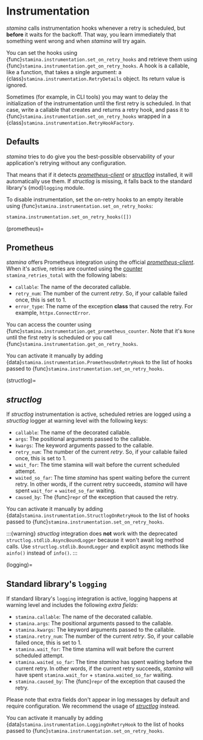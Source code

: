 # Instrumentation

*stamina* calls instrumentation hooks whenever a retry is scheduled, but **before** it waits for the backoff.
That way, you learn immediately that something went wrong and when *stamina* will try again.

You can set the hooks using {func}`stamina.instrumentation.set_on_retry_hooks` and retrieve them using {func}`stamina.instrumentation.get_on_retry_hooks`.
A hook is a callable, like a function, that takes a single argument: a {class}`stamina.instrumentation.RetryDetails` object.
Its return value is ignored.

Sometimes (for example, in CLI tools) you may want to delay the initialization of the instrumentation until the first retry is scheduled.
In that case, write a callable that creates and returns a retry hook, and pass it to {func}`stamina.instrumentation.set_on_retry_hooks` wrapped in a {class}`stamina.instrumentation.RetryHookFactory`.


## Defaults

*stamina* tries to do give you the best-possible observability of your application's retrying without any configuration.

That means that if it detects [*prometheus-client*] or [*structlog*] installed, it will automatically use them.
If *structlog* is missing, it falls back to the standard library's {mod}`logging` module.

To disable instrumentation, set the on-retry hooks to an empty iterable using {func}`stamina.instrumentation.set_on_retry_hooks`:

```python
stamina.instrumentation.set_on_retry_hooks([])
```

(prometheus)=

## Prometheus

*stamina* offers Prometheus integration using the official [*prometheus-client*].
When it's active, retries are counted using the [counter](https://prometheus.io/docs/concepts/metric_types/) `stamina_retries_total` with the following labels:

- `callable`: The name of the decorated callable.
- `retry_num`: The number of the current *retry*.
  So, if your callable failed once, this is set to 1.
- `error_type`: The name of the exception **class** that caused the retry.
  For example, `httpx.ConnectError`.

You can access the counter using {func}`stamina.instrumentation.get_prometheus_counter`.
Note that it's `None` until the first retry is scheduled or you call {func}`stamina.instrumentation.get_on_retry_hooks`.

You can activate it manually by adding {data}`stamina.instrumentation.PrometheusOnRetryHook` to the list of hooks passed to {func}`stamina.instrumentation.set_on_retry_hooks`.

(structlog)=

## *structlog*

If *structlog* instrumentation is active, scheduled retries are logged using a *structlog* logger at warning level with the following keys:

- `callable`: The name of the decorated callable.
- `args`: The positional arguments passed to the callable.
- `kwargs`: The keyword arguments passed to the callable.
- `retry_num`: The number of the current *retry*.
  So, if your callable failed once, this is set to 1.
- `wait_for`: The time stamina will wait before the current scheduled attempt.
- `waited_so_far`: The time *stamina* has spent waiting before the current retry.
  In other words, if the current retry succeeds, *stamina* will have spent `wait_for` + `waited_so_far` waiting.
- `caused_by`: The {func}`repr` of the exception that caused the retry.

You can activate it manually by adding {data}`stamina.instrumentation.StructlogOnRetryHook` to the list of hooks passed to {func}`stamina.instrumentation.set_on_retry_hooks`.

:::{warning}
*structlog* integration does **not** work with the deprecated `structlog.stdlib.AsyncBoundLogger` because it won't await log method calls.
Use `structlog.stdlib.BoundLogger` and explicit async methods like `ainfo()` instead of `info()`.
:::


(logging)=

## Standard library's `logging`

If standard library's `logging` integration is active, logging happens at warning level and includes the following *extra fields*:

- `stamina.callable`: The name of the decorated callable.
- `stamina.args`: The positional arguments passed to the callable.
- `stamina.kwargs`: The keyword arguments passed to the callable.
- `stamina.retry_num`: The number of the current *retry*.
  So, if your callable failed once, this is set to 1.
- `stamina.wait_for`: The time stamina will wait before the current scheduled attempt.
- `stamina.waited_so_far`: The time *stamina* has spent waiting before the current retry.
  In other words, if the current retry succeeds, *stamina* will have spent `stamina.wait_for` + `stamina.waited_so_far` waiting.
- `stamina.caused_by`: The {func}`repr` of the exception that caused the retry.

Please note that extra fields don't appear in log messages by default and require configuration.
We recommend the usage of [*structlog*] instead.

You can activate it manually by adding {data}`stamina.instrumentation.LoggingOnRetryHook` to the list of hooks passed to {func}`stamina.instrumentation.set_on_retry_hooks`.

[*structlog*]: https://www.structlog.org/
[*prometheus-client*]: https://github.com/prometheus/client_python
